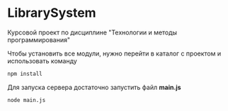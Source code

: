 # LibrarySystem
Курсовой проект по дисциплине "Технологии и методы программирования"


Чтобы установить все модули, нужно перейти в каталог с проектом и использовать команду
```sh
npm install
```

Для запуска сервера достаточно запустить файл  **main.js**
```sh
node main.js
```
